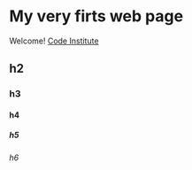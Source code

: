 # My very firts web page

Welcome! [Code Institute](https://codeinstitute.net)

## h2

### h3

#### h4

##### h5

###### h6
